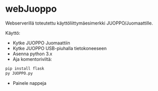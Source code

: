 # webJuoppo

Webserverillä toteutettu käyttöliittymäesimerkki JUOPPO/Juomaattille.

Käyttö:
- Kytke JUOPPO Juomaattiin
- Kytke JUOPPO USB-piuhalla tietokoneeseen
- Asenna python 3.x
- Aja komentoriviltä:
```sh
pip install flask
py JUOPPO.py
```
- Painele nappeja
